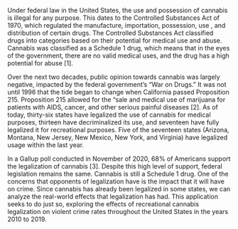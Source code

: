 
Under federal law in the United States, the use and possession of cannabis is illegal for any purpose. This dates to the Controlled Substances Act of 1970, which regulated the manufacture, importation, possession, use , and distribution of certain drugs. The Controlled Substances Act classified  drugs into categories based on their potential for medical use and abuse. Cannabis was classified as a Schedule 1 drug, which means that in the eyes of the government, there are no valid medical uses, and the drug has a high potential for abuse [1].

Over the next two decades, public opinion towards cannabis was largely negative, impacted by the federal government’s “War on Drugs.” It was not until 1996 that the tide began to change when California passed Proposition 215. Proposition 215 allowed for the “sale and medical use of marijuana for patients with AIDS, cancer, and other serious painful diseases [2]. As of today, thirty-six states have legalized the use of cannabis for medical purposes, thirteen have decriminalized its use, and seventeen have fully legalized it for recreational purposes. Five of the seventeen states (Arizona, Montana, New Jersey, New Mexico, New York, and Virginia) have legalized usage within the last year. 

In a Gallup poll conducted in November of 2020, 68% of Americans support the legalization of cannabis [3]. Despite this high level of support, federal legislation remains the same. Cannabis is still a Schedule 1 drug. One of the concerns that opponents of legalization have is the impact that it will have on crime. Since cannabis has already been legalized in some states, we can analyze the real-world effects that legalization has had. This application seeks to do just so, exploring the effects of recreational cannabis legalization on violent crime rates throughout the United States in the years 2010 to 2019.